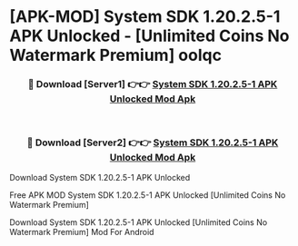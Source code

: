 # [APK-MOD] System SDK 1.20.2.5-1 APK Unlocked - [Unlimited Coins No Watermark Premium] oolqc



<div align="center">
<h3>🔴 Download [Server1] 👉👉 <a href="https://momento.my/?title=System_SDK_1.20.2.5-1_APK_Unlocked">System SDK 1.20.2.5-1 APK Unlocked Mod Apk</a></h3><br>

<h3>🔴 Download [Server2] 👉👉 <a href="https://momento.my/?title=System_SDK_1.20.2.5-1_APK_Unlocked">System SDK 1.20.2.5-1 APK Unlocked Mod Apk</a></h3>
</div>



Download System SDK 1.20.2.5-1 APK Unlocked 

Free APK MOD System SDK 1.20.2.5-1 APK Unlocked [Unlimited Coins No Watermark Premium]

Download System SDK 1.20.2.5-1 APK Unlocked [Unlimited Coins No Watermark Premium] Mod For Android

